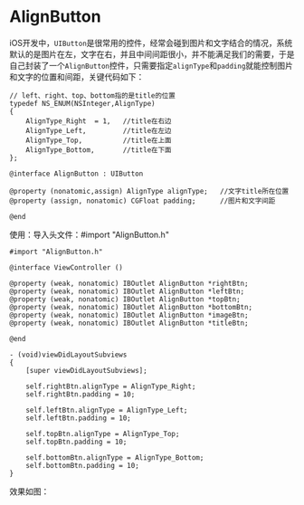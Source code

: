 # AlignButton
iOS开发中，`UIButton`是很常用的控件，经常会碰到图片和文字结合的情况，系统默认的是图片在左，文字在右，并且中间间距很小，并不能满足我们的需要，于是自己封装了一个`AlignButton`控件，只需要指定`alignType`和`padding`就能控制图片和文字的位置和间距，关键代码如下：
``` 
// left、right、top、bottom指的是title的位置
typedef NS_ENUM(NSInteger,AlignType)
{
    AlignType_Right  = 1,   //title在右边
    AlignType_Left,         //title在左边
    AlignType_Top,          //title在上面
    AlignType_Bottom,       //title在下面
};

@interface AlignButton : UIButton

@property (nonatomic,assign) AlignType alignType;   //文字title所在位置
@property (assign, nonatomic) CGFloat padding;      //图片和文字间距

@end
```
使用：导入头文件：#import "AlignButton.h"
```
#import "AlignButton.h"

@interface ViewController ()

@property (weak, nonatomic) IBOutlet AlignButton *rightBtn;
@property (weak, nonatomic) IBOutlet AlignButton *leftBtn;
@property (weak, nonatomic) IBOutlet AlignButton *topBtn;
@property (weak, nonatomic) IBOutlet AlignButton *bottomBtn;
@property (weak, nonatomic) IBOutlet AlignButton *imageBtn;
@property (weak, nonatomic) IBOutlet AlignButton *titleBtn;

@end

- (void)viewDidLayoutSubviews
{
    [super viewDidLayoutSubviews];
    
    self.rightBtn.alignType = AlignType_Right;
    self.rightBtn.padding = 10;
    
    self.leftBtn.alignType = AlignType_Left;
    self.leftBtn.padding = 10;
    
    self.topBtn.alignType = AlignType_Top;
    self.topBtn.padding = 10;
    
    self.bottomBtn.alignType = AlignType_Bottom;
    self.bottomBtn.padding = 10;
}
```
效果如图：

